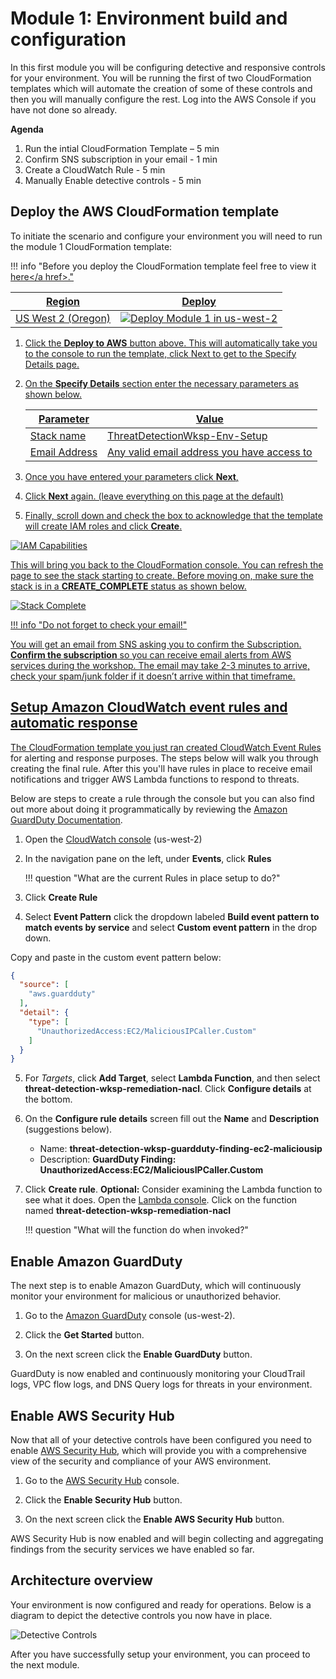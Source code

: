 # Module 1: Environment build and configuration

In this first module you will be configuring detective and responsive controls for your environment.  You will be running the first of two CloudFormation templates which will automate the creation of some of these controls and then you will manually configure the rest. Log into the AWS Console if you have not done so already.

**Agenda**
 
1. Run the intial CloudFormation Template – 5 min
2. Confirm SNS subscription in your email - 1 min
3. Create a CloudWatch Rule - 5 min
4. Manually Enable detective controls - 5 min

## Deploy the AWS CloudFormation template

To initiate the scenario and configure your environment you will need to run the module 1 CloudFormation template: 

!!! info "Before you deploy the CloudFormation template feel free to view it <a href="https://github.com/aws-samples/aws-scaling-threat-detection-workshop/blob/master/templates/01-environment-setup.yml" target="_blank">here</a href>."

Region| Deploy
------|-----
US West 2 (Oregon) | <a href="https://console.aws.amazon.com/cloudformation/home?region=us-west-2#/stacks/new?stackName=ThreatDetectionWksp-Env-Setup&templateURL=https://s3-us-west-2.amazonaws.com/sa-security-specialist-workshops-us-west-2/threat-detect-workshop/staging/01-environment-setup.yml" target="_blank">![Deploy Module 1 in us-west-2](./images/deploy-to-aws.png)</a>

1. Click the **Deploy to AWS** button above.  This will automatically take you to the console to run the template, click Next to get to the Specify Details page. 

2. On the **Specify Details** section enter the necessary parameters as shown below. 

	| Parameter | Value  |
	|---|---|
	| Stack name | ThreatDetectionWksp-Env-Setup  |
	| Email Address | Any valid email address you have access to  |
	
3. Once you have entered your parameters click **Next**, 
4. Click **Next** again. \(leave everything on this page at the default\)

5. Finally, scroll down and check the box to acknowledge that the template will create IAM roles and click **Create**.

![IAM Capabilities](./images/iam-capabilities.png)

This will bring you back to the CloudFormation console. You can refresh the page to see the stack starting to create. Before moving on, make sure the stack is in a **CREATE_COMPLETE** status as shown below.

![Stack Complete](./images/01-stack-complete.png)

!!! info "Do not forget to check your email!"

 You will get an email from SNS asking you to confirm the Subscription. **Confirm the subscription** so you can receive email alerts from AWS services during the workshop. The email may take 2-3 minutes to arrive, check your spam/junk folder if it doesn’t arrive within that timeframe.

## Setup Amazon CloudWatch event rules and automatic response

The CloudFormation template you just ran created <a href="https://docs.aws.amazon.com/AmazonCloudWatch/latest/events/WhatIsCloudWatchEvents.html" target="_blank">CloudWatch Event Rules</a> for alerting and response purposes. The steps below will walk you through creating the final rule.  After this you'll have rules in place to receive email notifications and trigger AWS Lambda functions to respond to threats.

Below are steps to create a rule through the console but you can also find out more about doing it programmatically by reviewing the <a href="http://docs.aws.amazon.com/guardduty/latest/ug/guardduty_findings_cloudwatch.html" target="_blank">Amazon GuardDuty Documentation</a>.

1.	Open the <a href="https://us-west-2.console.aws.amazon.com/cloudwatch/home?region=us-west-2" target="_blank">CloudWatch console</a> (us-west-2)
2.	In the navigation pane on the left, under **Events**, click **Rules**

	!!! question "What are the current Rules in place setup to do?"
	
3.	Click **Create Rule**

4.	Select **Event Pattern** click the dropdown labeled **Build event pattern to match events by service** and 
select **Custom event pattern** in the drop down.

Copy and paste in the custom event pattern below:
	
```json
{
  "source": [
	"aws.guardduty"
  ],
  "detail": {
	"type": [
	  "UnauthorizedAccess:EC2/MaliciousIPCaller.Custom"
	]
  }
}
```
	
5. For *Targets*, click **Add Target**, select **Lambda Function**, and then select **threat-detection-wksp-remediation-nacl**. 
Click **Configure details** at the bottom.

6.	On the **Configure rule details** screen fill out the **Name** and **Description** (suggestions below).
    * Name: **threat-detection-wksp-guardduty-finding-ec2-maliciousip**
    * Description: **GuardDuty Finding: UnauthorizedAccess:EC2/MaliciousIPCaller.Custom**
7. Click **Create rule**.
**Optional:** Consider examining the Lambda function to see what it does.  Open the <a href="https://us-west-2.console.aws.amazon.com/lambda/home?region=us-west-2" target="_blank">Lambda console</a>. Click on the function named **threat-detection-wksp-remediation-nacl**

    !!! question "What will the function do when invoked?"

## Enable Amazon GuardDuty

The next step is to enable Amazon GuardDuty, which will continuously monitor your environment for malicious or unauthorized behavior.

1.	Go to the <a href="https://us-west-2.console.aws.amazon.com/guardduty/home?region=us-west-2" target="_blank">Amazon GuardDuty</a> console (us-west-2).

2.	Click the **Get Started** button.

3.	On the next screen click the **Enable GuardDuty** button.

GuardDuty is now enabled and continuously monitoring your CloudTrail logs, VPC flow logs, and DNS Query logs for threats in your environment.


## Enable AWS Security Hub

Now that all of your detective controls have been configured you need to enable <a href="https://aws.amazon.com/security-hub/" target="_blank">AWS Security Hub</a>, which will provide you with a comprehensive view of the security and compliance of your AWS environment.

1.	Go to the <a href="https://us-west-2.console.aws.amazon.com/securityhub/home?region=us-west-2#" target="_blank">AWS Security Hub</a> console.

2.	Click the **Enable Security Hub** button.

3.	On the next screen click the **Enable AWS Security Hub** button.

AWS Security Hub is now enabled and will begin collecting and aggregating findings from the security services we have enabled so far.

## Architecture overview

Your environment is now configured and ready for operations.  Below is a diagram to depict the detective controls you now have in place.

![Detective Controls](./images/01-diagram-modulev2.png)

After you have successfully setup your environment, you can proceed to the next module.
